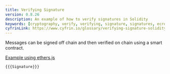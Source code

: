 ```yaml
---
title: Verifying Signature
version: 0.8.26
description: An example of how to verify signatures in Solidity
keywords: [cryptography, verify, verifying, signature, signatures, ecrecover]
cyfrinLink: https://www.cyfrin.io/glossary/verifying-signature-solidity-code-example
---
```


Messages can be signed off chain and then verified on chain using a smart contract.

[Example using ethers.js](https://github.com/t4sk/hello-erc20-permit/blob/main/test/verify-signature.js)

```solidity
{{{Signature}}}
```
